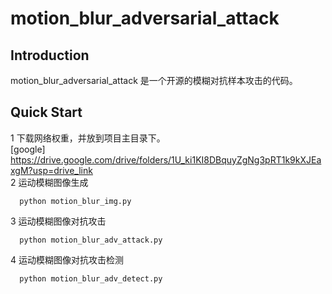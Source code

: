 # motion_blur_adversarial_attack
## Introduction
motion_blur_adversarial_attack 是一个开源的模糊对抗样本攻击的代码。
## Quick Start
1 下载网络权重，并放到项目主目录下。  
[google] https://drive.google.com/drive/folders/1U_ki1KI8DBquyZgNg3pRT1k9kXJEaxgM?usp=drive_link  
2 运动模糊图像生成
```
  python motion_blur_img.py
```
3 运动模糊图像对抗攻击
```
  python motion_blur_adv_attack.py
```
4 运动模糊图像对抗攻击检测
```
  python motion_blur_adv_detect.py
```

